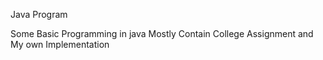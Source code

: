 Java Program

Some Basic Programming in java
Mostly Contain College Assignment and My own Implementation
